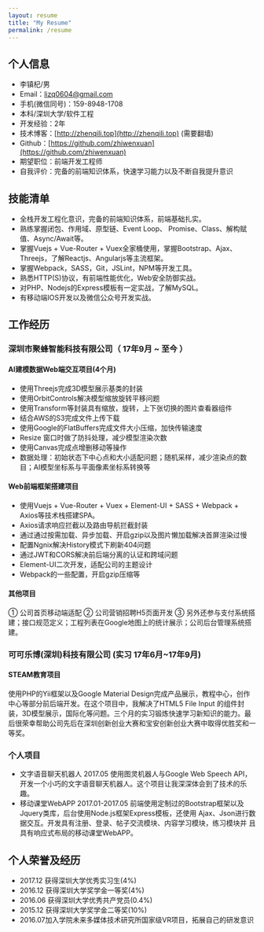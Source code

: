 ```yaml
---
layout: resume
title: "My Resume"
permalink: /resume
---
```



## 个人信息

 - 李镇杞/男  
 -  Email：lizq0604@gmail.com       
 -  手机(微信同号)：159-8948-1708 
- 本科/深圳大学/软件工程
- 开发经验：2年
- 技术博客：[http://zhenqili.top](http://zhenqili.top) (需要翻墙)
- Github：[https://github.com/zhiwenxuan](https://github.com/zhiwenxuan)
- 期望职位：前端开发工程师
- 自我评价：完备的前端知识体系，快速学习能力以及不断自我提升意识

## 技能清单
- 全栈开发工程化意识，完备的前端知识体系，前端基础扎实。
- 熟练掌握闭包、作用域、原型链、Event Loop、 Promise、Class、解构赋值、Async/Await等。
- 掌握Vuejs + Vue-Router + Vuex全家桶使用，掌握Bootstrap、Ajax、Threejs，了解Reactjs、Angularjs等主流框架。
- 掌握Webpack，SASS，Git，JSLint，NPM等开发工具。
- 熟悉HTTP(S)协议，有前端性能优化，Web安全防御实战。
- 对PHP、Nodejs的Express模板有一定实战，了解MySQL。
- 有移动端IOS开发以及微信公众号开发实战。  
  
## 工作经历

### 深圳市聚蜂智能科技有限公司（ 17年9月 ~ 至今 ）

#### AI建模数据Web端交互项目(4个月)
- 使用Threejs完成3D模型展示基类的封装
- 使用OrbitControls解决模型缩放旋转平移问题
- 使用Transform等封装具有缩放，旋转，上下张切换的图片查看器组件
- 结合AWS的S3完成文件上传下载
- 使用Google的FlatBuffers完成文件大小压缩，加快传输速度
- Resize 窗口时做了防抖处理，减少模型渲染次数
- 使用Canvas完成点增删移动等操作
- 数据处理：初始状态下中心点和大小适配问题；随机采样，减少渲染点的数目；AI模型坐标系与平面像素坐标系转换等

#### Web前端框架搭建项目
- 使用Vuejs + Vue-Router + Vuex + Element-UI + SASS + Webpack + Axios等技术栈搭建SPA。
- Axios请求响应拦截以及路由导航拦截封装
- 通过通过按需加载、异步加载、开启gzip以及图片懒加载解决首屏渲染过慢
- 配置Ngnix解决History模式下刷新404问题
- 通过JWT和CORS解决前后端分离的认证和跨域问题
- Element-UI二次开发，适配公司的主题设计
- Webpack的一些配置，开启gzip压缩等

#### 其他项目
① 公司首页移动端适配 ②  公司营销招聘H5页面开发 ③ 另外还参与支付系统搭建；接口规范定义；工程列表在Google地图上的统计展示；公司后台管理系统搭建。
  
### 可可乐博(深圳)科技有限公司 (实习 17年6月~17年9月)

#### STEAM教育项目 
使用PHP的Yii框架以及Google Material Design完成产品展示，教程中心，创作中心等部分前后端开发。在这个项目中，我解决了HTML5 File Input 的组件封装，3D模型展示，国际化等问题。三个月的实习锻炼快速学习新知识的能力。最后很荣幸帮助公司先后在深圳创新创业大赛和宝安创新创业大赛中取得优胜奖和一等奖。

### 个人项目
- 文字语音聊天机器人 2017.05
使用图灵机器人与Google Web Speech API，开发一个小巧的文字语音聊天机器人。这个项目让我深深体会到了技术的乐趣。
- 移动课堂WebAPP 2017.01-2017.05
前端使用定制过的Bootstrap框架以及Jquery类库，后台使用Node.js框架Express模板，还使用 Ajax、Json进行数据交互。开发具有注册、登录、帖子交流模块、内容学习模块，练习模块并 且具有响应式布局的移动课堂WebAPP。

## 个人荣誉及经历
- 2017.12 获得深圳大学优秀实习生(4%)
- 2016.12 获得深圳大学奖学金一等奖(4%)
- 2016.06 获得深圳大学优秀共产党员(0.4%)
- 2015.12 获得深圳大学奖学金二等奖(10%)
- 2016.07加入学院未来多媒体技术研究所国家级VR项目，拓展自己的研发意识
   

   
